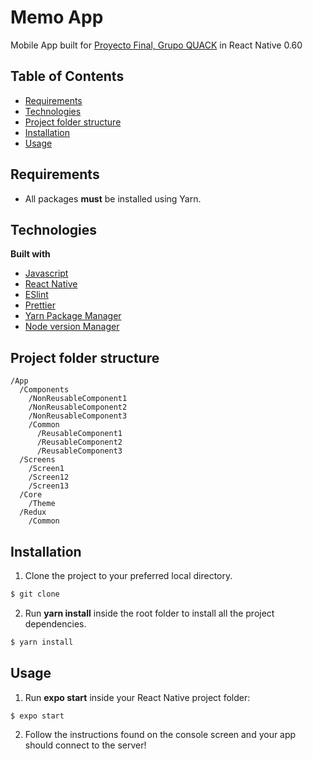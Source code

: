 # Memo App

Mobile App built for [Proyecto Final, Grupo QUACK](https://www.intec.edu.do) in React Native 0.60

## Table of Contents

- [Requirements](#requirements)
- [Technologies](#technologies)
- [Project folder structure](#project-folder-structure)
- [Installation](#installation)
- [Usage](#usage)

## Requirements

- All packages **must** be installed using Yarn.

## Technologies

**Built with**

- [Javascript](https://developer.mozilla.org/en-US/docs/Web/JavaScript)
- [React Native](https://facebook.github.io/react-native/)
- [ESlint](https://eslint.org/)
- [Prettier](https://prettier.io/)
- [Yarn Package Manager](https://yarnpkg.com/en/)
- [Node version Manager](https://github.com/creationix/nvm)

## Project folder structure

```
/App
  /Components
    /NonReusableComponent1
    /NonReusableComponent2
    /NonReusableComponent3
    /Common
      /ReusableComponent1
      /ReusableComponent2
      /ReusableComponent3
  /Screens
    /Screen1
    /Screen12
    /Screen13
  /Core
    /Theme
  /Redux
    /Common
```

## Installation

1. Clone the project to your preferred local directory.

```sh
$ git clone
```

2. Run **yarn install** inside the root folder to install all the project dependencies.

```sh
$ yarn install
```

## Usage

1. Run **expo start** inside your React Native project folder:

```sh
$ expo start
```

2. Follow the instructions found on the console screen and your app should connect to the server!
